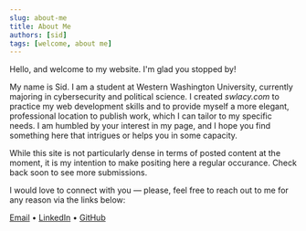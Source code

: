 ```yaml
---
slug: about-me
title: About Me
authors: [sid]
tags: [welcome, about me]
---
```


Hello, and welcome to my website. I'm glad you stopped by!

My name is Sid. I am a student at Western Washington University, currently majoring
in cybersecurity and political science. I created *swlacy.com* to practice my web
development skills and to provide myself a more elegant, professional location to publish
work, which I can tailor to my specific needs. I am humbled by your interest in my
page, and I hope you find something here that intrigues or helps you in some capacity.

While this site is not particularly dense in terms of posted content at the moment,
it is my intention to make positing here a regular occurance. Check back soon to see
more submissions.

I would love to connect with you — please, feel free to reach out to me for any reason
via the links below:

[Email](mailto:contact@swlacy.com?subject=Hello!) • [LinkedIn](https://www.linkedin.com/in/lacysw/) • 
[GitHub](https://github.com/lacysw)

